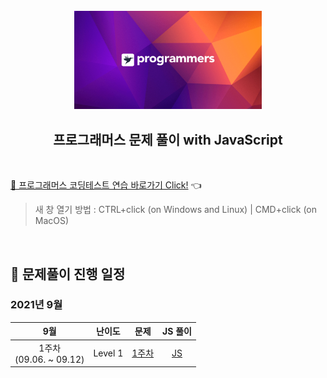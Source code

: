 <div align="center">
  <br />
  <img src="./img/programmers_logo.png" alt="Programmers solving with JS" width="300px" />
  <br />
  <h2>프로그래머스 문제 풀이 with JavaScript</h2>
  <br />
</div>

[🔗 프로그래머스 코딩테스트 연습 바로가기 Click!](https://programmers.co.kr/learn/challenges) 👈

> 새 창 열기 방법 : CTRL+click (on Windows and Linux) | CMD+click (on MacOS)

<br />

<div id="1"></div>

## 📅 문제풀이 진행 일정

### 2021년 9월

|             9월             | 난이도  |                               문제                                | JS 풀이 |
| :-------------------------: | :-----: | :---------------------------------------------------------------: | :-----: |
| 1주차<br />(09.06. ~ 09.12) | Level 1 | [1주차](https://programmers.co.kr/learn/courses/30/lessons/82612) | [JS]()  |
